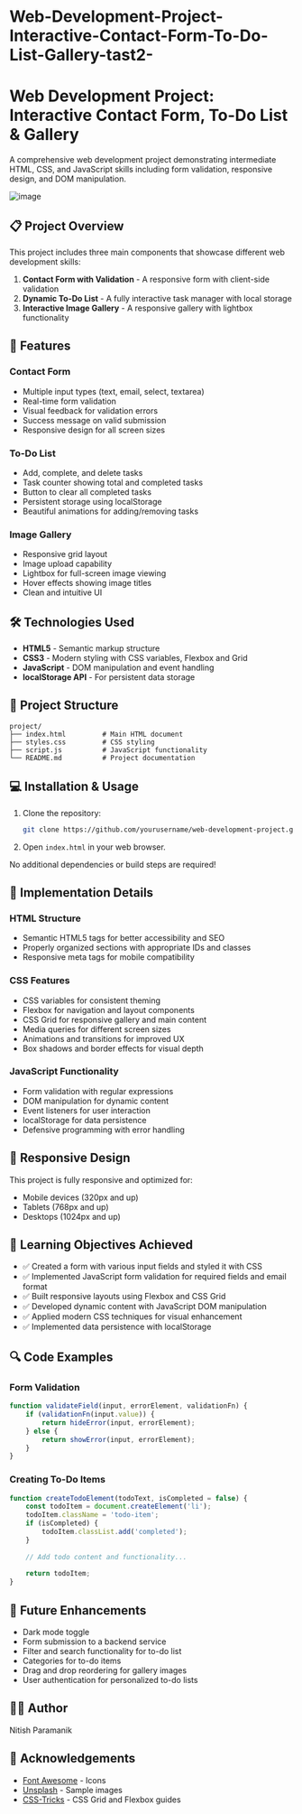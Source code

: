 # Web-Development-Project-Interactive-Contact-Form-To-Do-List-Gallery-tast2-

# Web Development Project: Interactive Contact Form, To-Do List & Gallery

A comprehensive web development project demonstrating intermediate HTML, CSS, and JavaScript skills including form validation, responsive design, and DOM manipulation.

![image](https://github.com/user-attachments/assets/6821568a-f822-4701-afd0-9911511ca325)


## 📋 Project Overview

This project includes three main components that showcase different web development skills:

1. **Contact Form with Validation** - A responsive form with client-side validation
2. **Dynamic To-Do List** - A fully interactive task manager with local storage
3. **Interactive Image Gallery** - A responsive gallery with lightbox functionality

## 🚀 Features

### Contact Form
- Multiple input types (text, email, select, textarea)
- Real-time form validation
- Visual feedback for validation errors
- Success message on valid submission
- Responsive design for all screen sizes

### To-Do List
- Add, complete, and delete tasks
- Task counter showing total and completed tasks
- Button to clear all completed tasks
- Persistent storage using localStorage
- Beautiful animations for adding/removing tasks

### Image Gallery
- Responsive grid layout
- Image upload capability
- Lightbox for full-screen image viewing
- Hover effects showing image titles
- Clean and intuitive UI

## 🛠️ Technologies Used

- **HTML5** - Semantic markup structure
- **CSS3** - Modern styling with CSS variables, Flexbox and Grid
- **JavaScript** - DOM manipulation and event handling
- **localStorage API** - For persistent data storage

## 📁 Project Structure

```
project/
├── index.html         # Main HTML document
├── styles.css         # CSS styling
├── script.js          # JavaScript functionality
└── README.md          # Project documentation
```

## 💻 Installation & Usage

1. Clone the repository:
   ```bash
   git clone https://github.com/yourusername/web-development-project.git
   ```

2. Open `index.html` in your web browser.

No additional dependencies or build steps are required!

## 🔧 Implementation Details

### HTML Structure
- Semantic HTML5 tags for better accessibility and SEO
- Properly organized sections with appropriate IDs and classes
- Responsive meta tags for mobile compatibility

### CSS Features
- CSS variables for consistent theming
- Flexbox for navigation and layout components
- CSS Grid for responsive gallery and main content
- Media queries for different screen sizes
- Animations and transitions for improved UX
- Box shadows and border effects for visual depth

### JavaScript Functionality
- Form validation with regular expressions
- DOM manipulation for dynamic content
- Event listeners for user interaction
- localStorage for data persistence
- Defensive programming with error handling

## 📱 Responsive Design

This project is fully responsive and optimized for:
- Mobile devices (320px and up)
- Tablets (768px and up)
- Desktops (1024px and up)

## 🎯 Learning Objectives Achieved

- ✅ Created a form with various input fields and styled it with CSS
- ✅ Implemented JavaScript form validation for required fields and email format
- ✅ Built responsive layouts using Flexbox and CSS Grid
- ✅ Developed dynamic content with JavaScript DOM manipulation
- ✅ Applied modern CSS techniques for visual enhancement
- ✅ Implemented data persistence with localStorage

## 🔍 Code Examples

### Form Validation

```javascript
function validateField(input, errorElement, validationFn) {
    if (validationFn(input.value)) {
        return hideError(input, errorElement);
    } else {
        return showError(input, errorElement);
    }
}
```

### Creating To-Do Items

```javascript
function createTodoElement(todoText, isCompleted = false) {
    const todoItem = document.createElement('li');
    todoItem.className = 'todo-item';
    if (isCompleted) {
        todoItem.classList.add('completed');
    }
    
    // Add todo content and functionality...
    
    return todoItem;
}
```

## 🔮 Future Enhancements

- Dark mode toggle
- Form submission to a backend service
- Filter and search functionality for to-do list
- Categories for to-do items
- Drag and drop reordering for gallery images
- User authentication for personalized to-do lists

## 👨‍💻 Author

Nitish Paramanik

## 🙏 Acknowledgements

- [Font Awesome](https://fontawesome.com) - Icons
- [Unsplash](https://unsplash.com) - Sample images
- [CSS-Tricks](https://css-tricks.com) - CSS Grid and Flexbox guides
